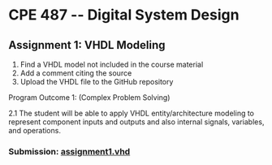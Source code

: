 # CPE 487 -- Digital System Design
## Assignment 1: VHDL Modeling
1. Find a VHDL model not included in the course material
2. Add a comment citing the source
3. Upload the VHDL file to the GitHub repository
 

Program Outcome 1: (Complex Problem Solving)

2.1 The student will be able to apply VHDL entity/architecture modeling to represent component inputs and outputs and also internal signals, variables, and operations.

### Submission: [assignment1.vhd](./assignment1.vhd)
